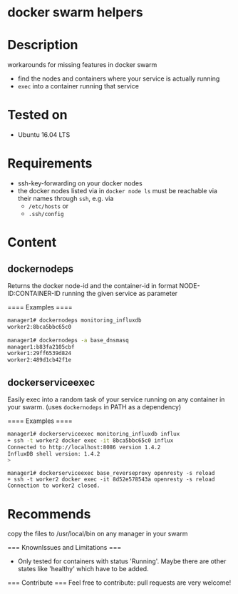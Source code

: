 docker swarm helpers
====================

Description
===========

workarounds for missing features in docker swarm
  * find the nodes and containers where your service is actually running
  * `exec` into a container running that service

Tested on
=========
  * Ubuntu 16.04 LTS

Requirements
============
  * ssh-key-forwarding on your docker nodes
  * the docker nodes listed via in `docker node ls` must be reachable via their names through `ssh`, e.g. via
    * `/etc/hosts` or
    * `.ssh/config`

Content
=======

dockernodeps
------------
Returns the docker node-id and the container-id in format NODE-ID:CONTAINER-ID running the given service as parameter

==== Examples ====

```bash
manager1# dockernodeps monitoring_influxdb
worker2:8bca5bbc65c0
  
manager1# dockernodeps -a base_dnsmasq
manager1:b83fa2105cbf
worker1:29ff6539d824
worker2:489d1cb42f1e
 ```

dockerserviceexec 
-----------------

Easily exec into a random task of your service running on any container in your swarm. (uses `dockernodeps` in PATH as a dependency)

==== Examples ====

```bash
manager1# dockerserviceexec monitoring_influxdb influx
+ ssh -t worker2 docker exec -it 8bca5bbc65c0 influx
Connected to http://localhost:8086 version 1.4.2
InfluxDB shell version: 1.4.2
> 
```

```
manager1# dockerserviceexec base_reverseproxy openresty -s reload
+ ssh -t worker2 docker exec -it 8d52e578543a openresty -s reload
Connection to worker2 closed.
```

Recommends
==========
copy the files to /usr/local/bin on any manager in your swarm

=== KnownIssues and Limitations ===
  * Only tested for containers with status 'Running'. Maybe there are other states like 'healthy' which have to be added.

=== Contribute ===
Feel free to contribute: pull requests are very welcome!

